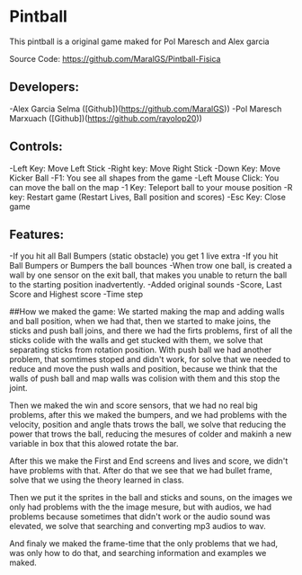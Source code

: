 
# Pintball
This pintball is a original game maked for Pol Maresch and Alex garcia

Source Code: https://github.com/MaralGS/Pintball-Fisica

## Developers:

-Alex Garcia Selma ([Github])(https://github.com/MaralGS))
-Pol Maresch Marxuach ([Github])(https://github.com/rayolop20))

## Controls:
 -Left Key: Move Left Stick
 -Right key: Move Right Stick
 -Down Key: Move Kicker Ball
 -F1: You see all shapes from the game
 -Left Mouse Click: You can move the ball on the map
 -1 Key: Teleport ball to your mouse position
 -R key: Restart game (Restart Lives, Ball position and scores)
 -Esc Key: Close game

## Features:
 -If you hit all Ball Bumpers (static obstacle) you get 1 live extra
 -If you hit Ball Bumpers or Bumpers the ball bounces
 -When trow one ball, is created a wall by one sensor on the exit ball,
  that makes you unable to return the ball to the starting position inadvertently.
 -Added original sounds
 -Score, Last Score and Highest score
 -Time step

##How we maked the game:
 We started making the map and adding walls and ball position, when we had that, then we started to make joins, the sticks and push ball joins, and there we
 had the firts problems, first of all the sticks colide with the walls and get stucked with them, we solve that separating sticks from rotation position.
 With push ball we had another problem, that somtimes stoped and didn't work, for solve that we needed to reduce and move the push walls and position, 
 because we think that the walls of push ball and map walls was colision with them and this stop the joint.

 Then we maked the win and score sensors, that we had no real big problems, after this we maked the bumpers, and we had problems with the velocity, 
 position and angle thats trows the ball, we solve that reducing the power that trows the ball, reducing the mesures of colder and makinh a new variable in
 box that this alowed rotate the bar.

 After this we make the First and End screens and lives and score, we didn't have problems with that. After do that we see that we had bullet frame,
 solve that we using the theory learned in class.

 Then we put it the sprites in the ball and sticks and souns, on the images we only had problems with the the image mesure,
 but with audios, we had problems because sometimes that didn't work or the audio sound was elevated, we solve that searching and converting mp3 audios
 to wav.

 And finaly we maked the frame-time that the only problems that we had, was only how to do that, and searching information and examples we maked.

   

	 
	
